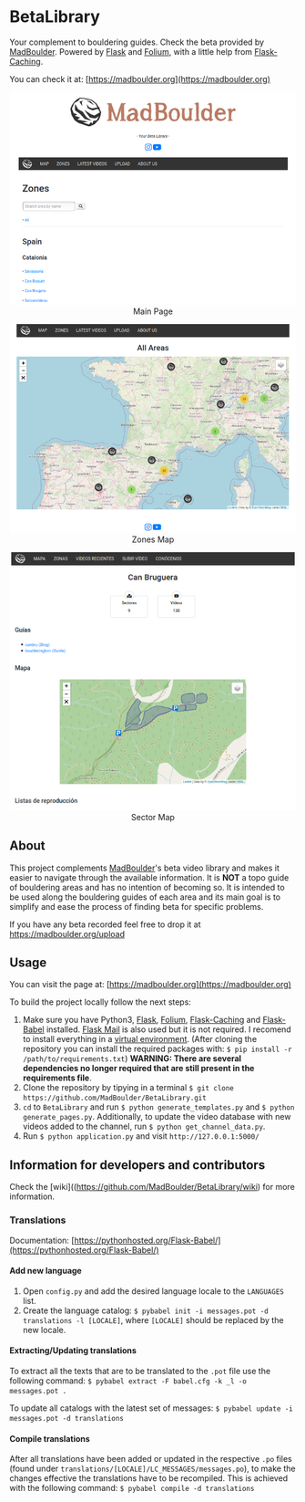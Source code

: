 # BetaLibrary

Your complement to bouldering guides. Check the beta provided by [MadBoulder](https://www.youtube.com/channel/UCX9ok0rHnvnENLSK7jdnXxA). Powered by [Flask](http://flask.pocoo.org/) and [Folium](https://python-visualization.github.io/folium/), with a little help from [Flask-Caching](https://flask-caching.readthedocs.io/en/latest/#).

You can check it at: [https://madboulder.org](https://madboulder.org)

<p align="center" style="text-align:center;">
<img src="/extras/home.png"><br>
Main Page
</p>

<p align="center" style="text-align:center;">
<img src="/extras/map.png"><br>
Zones Map
</p>

<p align="center" style="text-align:center;">
<img src="/extras/detail.png"><br>
Sector Map
</p>

## About

This project complements [MadBoulder](https://www.youtube.com/channel/UCX9ok0rHnvnENLSK7jdnXxA)'s beta video library and makes it easier to navigate through the available information. It is **NOT** a topo guide of bouldering areas and has no intention of becoming so. It is intended to be used along the bouldering guides of each area and its main goal is to simplify and ease the process of finding beta for specific problems.

If you have any beta recorded feel free to drop it at https://madboulder.org/upload


## Usage

You can visit the page at: [https://madboulder.org](https://madboulder.org)

To build the project locally follow the next steps:

1. Make sure you have Python3, [Flask](http://flask.pocoo.org/), [Folium](https://python-visualization.github.io/folium/), [Flask-Caching](https://flask-caching.readthedocs.io/en/latest/#) and [Flask-Babel](https://pythonhosted.org/Flask-Babel/) installed. [Flask Mail](https://pythonhosted.org/Flask-Mail/) is also used but it is not required. I recomend to install everything in a [virtual environment](https://virtualenv.pypa.io/en/latest/). (After cloning the repository you can install the required packages with: `$ pip install -r /path/to/requirements.txt`) **WARNING: There are several dependencies no longer required that are still present in the requirements file**.
2. Clone the repository by tipying in a terminal `$ git clone https://github.com/MadBoulder/BetaLibrary.git`
3. `cd` to `BetaLibrary` and run `$ python generate_templates.py` and `$ python generate_pages.py`. Additionally, to update the video database with new videos added to the channel, run `$ python get_channel_data.py`.
4. Run `$ python application.py` and visit `http://127.0.0.1:5000/`

## Information for developers and contributors

Check the [wiki]((https://github.com/MadBoulder/BetaLibrary/wiki) for more information. 

### Translations

Documentation: [https://pythonhosted.org/Flask-Babel/](https://pythonhosted.org/Flask-Babel/)

#### Add new language

1. Open `config.py` and add the desired language locale to the `LANGUAGES` list.
2. Create the language catalog: `$ pybabel init -i messages.pot -d translations -l [LOCALE]`, where `[LOCALE]` should be replaced by the new locale.

#### Extracting/Updating translations

To extract all the texts that are to be translated to the `.pot` file use the following command:
`$ pybabel extract -F babel.cfg -k _l -o messages.pot .`

To update all catalogs with the latest set of messages:
`$ pybabel update -i messages.pot -d translations`

#### Compile translations

After all translations have been added or updated in the respective `.po` files (found under `translations/[LOCALE]/LC_MESSAGES/messages.po`), to make the changes effective the translations have to be recompiled. This is achieved with the following command: `$ pybabel compile -d translations`
